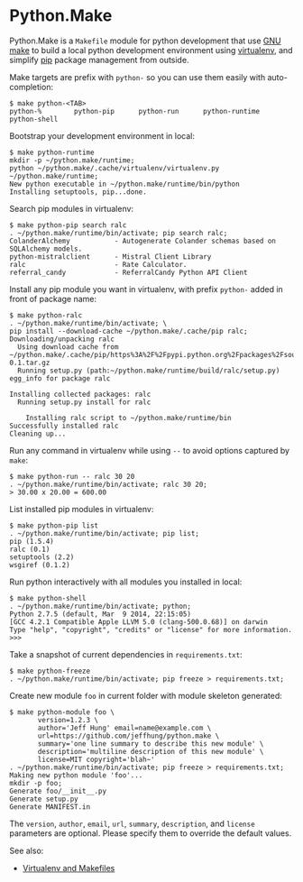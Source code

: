 Python.Make
===========

Python.Make is a `Makefile` module for python development that use
[GNU make][gmake] to build a local python development environment
using [virtualenv][virtualenv], and simplify [pip][pip] package
management from outside.

[virtualenv]: https://virtualenv.pypa.io/
[pip]: https://pypi.python.org/pypi/pip
[gmake]: http://www.gnu.org/software/make/

Make targets are prefix with `python-` so you can use them easily with auto-completion:

	$ make python-<TAB>
	python-%        python-pip      python-run      python-runtime  python-shell

Bootstrap your development environment in local:

	$ make python-runtime
	mkdir -p ~/python.make/runtime;
	python ~/python.make/.cache/virtualenv/virtualenv.py ~/python.make/runtime;
	New python executable in ~/python.make/runtime/bin/python
	Installing setuptools, pip...done.

Search pip modules in virtualenv:

	$ make python-pip search ralc
	. ~/python.make/runtime/bin/activate; pip search ralc;
	ColanderAlchemy           - Autogenerate Colander schemas based on SQLAlchemy models.
	python-mistralclient      - Mistral Client Library
	ralc                      - Rate Calculator.
	referral_candy            - ReferralCandy Python API Client

Install any pip module you want in virtualenv, with prefix `python-` added in front of package name:

	$ make python-ralc
	. ~/python.make/runtime/bin/activate; \
	pip install --download-cache ~/python.make/.cache/pip ralc;
	Downloading/unpacking ralc
	  Using download cache from ~/python.make/.cache/pip/https%3A%2F%2Fpypi.python.org%2Fpackages%2Fsource%2Fr%2Fralc%2Fralc-0.1.tar.gz
	  Running setup.py (path:~/python.make/runtime/build/ralc/setup.py) egg_info for package ralc
	
	Installing collected packages: ralc
	  Running setup.py install for ralc
	
	    Installing ralc script to ~/python.make/runtime/bin
	Successfully installed ralc
	Cleaning up...

Run any command in virtualenv while using `--` to avoid options captured by `make`:

	$ make python-run -- ralc 30 20
	. ~/python.make/runtime/bin/activate; ralc 30 20;
	> 30.00 x 20.00 = 600.00

List installed pip modules in virtualenv:

	$ make python-pip list
	. ~/python.make/runtime/bin/activate; pip list;
	pip (1.5.4)
	ralc (0.1)
	setuptools (2.2)
	wsgiref (0.1.2)

Run python interactively with all modules you installed in local:

	$ make python-shell
	. ~/python.make/runtime/bin/activate; python;
	Python 2.7.5 (default, Mar  9 2014, 22:15:05)
	[GCC 4.2.1 Compatible Apple LLVM 5.0 (clang-500.0.68)] on darwin
	Type "help", "copyright", "credits" or "license" for more information.
	>>>

Take a snapshot of current dependencies in `requirements.txt`:

	$ make python-freeze
	. ~/python.make/runtime/bin/activate; pip freeze > requirements.txt;

Create new module `foo` in current folder with module skeleton generated:

	$ make python-module foo \
	       version=1.2.3 \
	       author='Jeff Hung' email=name@example.com \
	       url=https://github.com/jeffhung/python.make \
	       summary='one line summary to describe this new module' \
	       description='multiline description of this new module' \
	       license=MIT copyright='blah~'
	. ~/python.make/runtime/bin/activate; pip freeze > requirements.txt;
	Making new python module 'foo'...
	mkdir -p foo;
	Generate foo/__init__.py
	Generate setup.py
	Generate MANIFEST.in

The `version`, `author`, `email`, `url`, `summary`, `description`, and
`license` parameters are optional. Please specify them to override the default
values.


See also:

  * [Virtualenv and Makefiles](http://blog.bottlepy.org/2012/07/16/virtualenv-and-makefiles.html)

